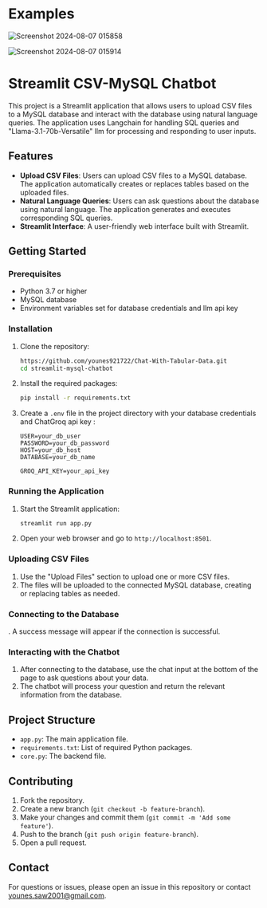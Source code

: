 # Examples

![Screenshot 2024-08-07 015858](https://github.com/user-attachments/assets/c308f90c-975f-4063-8c9a-30765ba4e8b2)

![Screenshot 2024-08-07 015914](https://github.com/user-attachments/assets/57c4e1f8-2246-4232-842f-0f8a4ffc04f2)

# Streamlit CSV-MySQL Chatbot

This project is a Streamlit application that allows users to upload CSV files to a MySQL database and interact with the database using natural language queries. The application uses Langchain for handling SQL queries and "Llama-3.1-70b-Versatile" llm for processing and responding to user inputs.

## Features

- **Upload CSV Files**: Users can upload CSV files to a MySQL database. The application automatically creates or replaces tables based on the uploaded files.
- **Natural Language Queries**: Users can ask questions about the database using natural language. The application generates and executes corresponding SQL queries.
- **Streamlit Interface**: A user-friendly web interface built with Streamlit.

## Getting Started

### Prerequisites

- Python 3.7 or higher
- MySQL database
- Environment variables set for database credentials and llm api key

### Installation

1. Clone the repository:
    ```bash
    https://github.com/younes921722/Chat-With-Tabular-Data.git
    cd streamlit-mysql-chatbot
    ```

2. Install the required packages:
    ```bash
    pip install -r requirements.txt
    ```

3. Create a `.env` file in the project directory with your database credentials and ChatGroq api key :
    ```plaintext
    USER=your_db_user
    PASSWORD=your_db_password
    HOST=your_db_host
    DATABASE=your_db_name
    ```
    ```
    GROQ_API_KEY=your_api_key
    ```

### Running the Application

1. Start the Streamlit application:
    ```bash
    streamlit run app.py
    ```

2. Open your web browser and go to `http://localhost:8501`.

### Uploading CSV Files

1. Use the "Upload Files" section to upload one or more CSV files.
2. The files will be uploaded to the connected MySQL database, creating or replacing tables as needed.

### Connecting to the Database

. A success message will appear if the connection is successful.

### Interacting with the Chatbot

1. After connecting to the database, use the chat input at the bottom of the page to ask questions about your data.
2. The chatbot will process your question and return the relevant information from the database.

## Project Structure

- `app.py`: The main application file.
- `requirements.txt`: List of required Python packages.
- `core.py`: The backend file.

## Contributing

1. Fork the repository.
2. Create a new branch (`git checkout -b feature-branch`).
3. Make your changes and commit them (`git commit -m 'Add some feature'`).
4. Push to the branch (`git push origin feature-branch`).
5. Open a pull request.


## Contact

For questions or issues, please open an issue in this repository or contact younes.saw2001@gmail.com.

